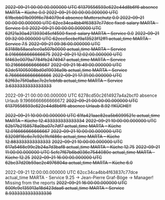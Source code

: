 ~~2022-09-21 00:00:00.000000 UTC	61379556593c622e44d8b6f6	absence	MARTA - Küche	0.0
2022-09-21 00:00:00.000000 UTC	61fbebb01b099f6c784079c4	absence	Mutterschutz	0.0
2022-09-21 00:00:00.000000 UTC	62cc34ca4bb4f63837c77dce	fixed-salary	MARTA - Service	0.0
2022-09-21 00:00:00.000000 UTC	62f21a30a421393045ef4500	fixed-salary	MARTA - Service	0.0~~
~~2022-09-21 09:32:00.000000 UTC	62ece5ecbcf9a13523f12ff1	actual_time	MARTA - Service	7.5~~
~~2022-09-21 09:36:00.000000 UTC	63188b58aea1ce0a507b0000	actual_time	MARTA - Service	8.0166666666666675~~
~~2022-09-21 12:02:00.000000 UTC	5f463e0079a7784fb2474947	actual_time	MARTA - Service	10.216666666666667~~
~~2022-09-21 16:49:00.000000 UTC	62de51005008bd0d19036a9b	actual_time	MARTA - Service	6.7666666666666666~~
~~2022-09-21 17:31:00.000000 UTC	62f63e75f0a8ac7e2c1ebfdb	actual_time	MARTA - Service	3.6333333333333333~~

2022-09-21 00:00:00.000000 UTC	6278cd50c2614927a4a2bcf0	absence	Urlaub	9.1966666666666672
~~2022-09-21 00:00:00.000000 UTC	61379556593c622e44d8b6f6	absence	Urlaub	8.92 !!KÜCHE!!~~

~~2022-09-21 10:00:00.000000 UTC	61fa421aae82ea5b6099521c	actual_time	MARTA - Küche	12.433333333333334~~
~~2022-09-21 10:00:00.000000 UTC	62b17b2158578a0ba07c7df7	actual_time	MARTA - Küche	12.016666666666667~~
~~2022-09-21 10:00:00.000000 UTC	63208f16c6e7c92c1fcf486c	actual_time	MARTA - Küche	12.883333333333333~~
~~2022-09-21 10:00:00.000000 UTC	617a5468c99c2b24a7d3baf8	actual_time	MARTA - Küche	12.75~~
~~2022-09-21 11:00:00.000000 UTC	5efc7f67b6bd036e7544080e	actual_time	MARTA - Küche	12.25~~
~~2022-09-21 16:00:00.000000 UTC	62bc37d20b59ae2c4976804a	actual_time	MARTA - Küche	6.0~~

2022-09-21 12:00:00.000000 UTC	62cc34ca4bb4f63837c77dce	actual_time	MARTA - Service	9.25 -> Jean-Pierre Graf-Böge
-> Manager! Missing from the reports
~~2022-09-21 16:00:00.000000 UTC	600fe9e135913a18d423daa6	actual_time	MARTA - Service	8.9333333333333336~~

